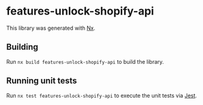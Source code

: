 # features-unlock-shopify-api

This library was generated with [Nx](https://nx.dev).

## Building

Run `nx build features-unlock-shopify-api` to build the library.

## Running unit tests

Run `nx test features-unlock-shopify-api` to execute the unit tests via [Jest](https://jestjs.io).
